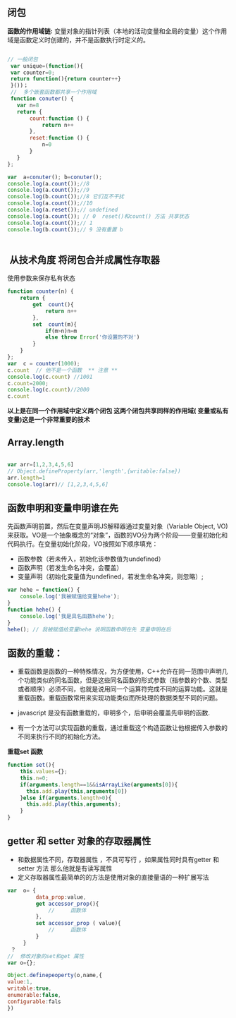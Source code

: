  ##  闭包
 **函数的作用域链:** 变量对象的指针列表（本地的活动变量和全局的变量）这个作用域是函数定义时创建的，并不是函数执行时定义的。
 
 
 ```js
 
 // 一般闭包
  var unique=(function(){
  var counter=0;
  return function(){return counter++}
  }())；
  //  多个嵌套函数都共享一个作用域 
  function conuter() {
    var n=8
    return {
        count:function () {
            return n++
        },
        reset:function () {
            n=0
        }
    }
};

var  a=conuter(); b=conuter();
console.log(a.count());//8
console.log(a.count());//9
console.log(b.count());//8 它们互不干扰
console.log(a.count());//10
console.log(a.reset());// undefined 
console.log(a.count()); // 0  reset()和count() 方法 共享状态
console.log(a.count());// 1
console.log(b.count());// 9 没有重置 b 
  
 ```
 
##  从技术角度 将闭包合并成属性存取器 

使用参数来保存私有状态 
``` js 
function counter(n) {
    return {
        get  count(){
            return n++
        },
        set  count(m){
            if(m>n)n=m
            else throw Error('你设置的不对')
        }
    }
};
var  c = counter(1000);
c.count  // 他不是一个函数  ** 注意 **
console.log(c.count) //1001
c.count=2000;
console.log(c.count)//2000
c.count

```

**以上是在同一个作用域中定义两个闭包 这两个闭包共享同样的作用域( 变量或私有变量)这是一个非常重要的技术**


## Array.length 
```js 

var arr=[1,2,3,4,5,6]
// Object.defineProperty(arr,'length',{writable:false})
arr.length=1
console.log(arr)// [1,2,3,4,5,6]

```


## 函数申明和变量申明谁在先

先函数声明前置，然后在变量声明JS解释器通过变量对象（Variable Object, VO)来获取。VO是一个抽象概念的“对象”，函数的VO分为两个阶段——变量初始化和代码执行。在变量初始化阶段，VO按照如下顺序填充：
+  函数参数（若未传入，初始化该参数值为undefined） 
+  函数声明（若发生命名冲突，会覆盖） 
+  变量声明（初始化变量值为undefined，若发生命名冲突，则忽略）;
```js
var hehe = function() {
    console.log('我被赋值给变量hehe');
}
function hehe() {
    console.log('我是具名函数hehe');
}
hehe(); // 我被赋值给变量hehe 说明函数申明在先 变量申明在后

```

## 函数的重载：

+ 重载函数是函数的一种特殊情况，为方便使用，C++允许在同一范围中声明几个功能类似的同名函数，但是这些同名函数的形式参数（指参数的个数、类型或者顺序）必须不同，也就是说用同一个运算符完成不同的运算功能。这就是重载函数。重载函数常用来实现功能类似而所处理的数据类型不同的问题。

+ javascript 是没有函数重载的，申明多个，后申明会覆盖先申明的函数.
+ 有一个方法可以实现函数的重载，通过重载这个构造函数让他根据传入参数的不同来执行不同的初始化方法。

**重载set 函数**

```js
function set(){
    this.values={};
    this.n=0;
    if(arguments.length==1&&isArrayLike(arguments[0]){
      this.add.play(this,arguments[0])
    }else if(arguments.length>0){
      this.add.play(this,arguments);
    }
}
```
## getter 和 setter 对象的存取器属性 
+ 和数据属性不同，存取器属性 ，不具可写行 ，如果属性同时具有getter 和setter 方法 那么他就是有读写属性  
+ 定义存取器属性最简单的的方法是使用对象的直接量语的一种扩展写法 

```js
var  o= {
         data_prop:value,
         get accessor_prop(){
             //     函数体
         },
         set accessor_prop ( value){
             //     函数体
         }
     }
 ？
//  修改对象的set和get 属性  
var o={};

Object.definepeoperty(o,name,{
value:1,
writable:true,
enumerable:false,
configurable:fals
})
```









